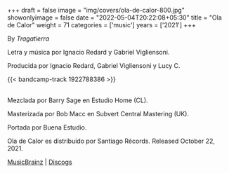 +++
draft = false
image = "img/covers/ola-de-calor-800.jpg"
showonlyimage = false
date = "2022-05-04T20:22:08+05:30"
title = "Ola de Calor"
weight = 71
categories = ['music']
years = ['2021']
+++

By _Tragatierra_
<!--more-->

Letra y música por Ignacio Redard y Gabriel Vigliensoni.

Producida por Ignacio Redard, Gabriel Vigliensoni y Lucy C.

{{< bandcamp-track 1922788386 >}}
<br><br>


Mezclada por Barry Sage en Estudio Home (CL).

Masterizada por Bob Macc en Subvert Central Mastering (UK).

Portada por Buena Estudio.

Ola de Calor es distribuído por Santiago Récords. Released October 22, 2021.


[MusicBrainz](https://musicbrainz.org/release-group/82011d34-b33a-4034-ae62-d038cef35635) | [Discogs](https://www.discogs.com/release/20703670-Tragatierra-Ignacio-Redard-vigliensoni-Ola-de-Calor)

